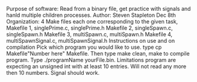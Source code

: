 Purpose of software:
	Read from a binary file, get practice with signals and hanld multiple children processes.
Author:
	Steven Stapleton Dec 8th
Organization:
	4 Make files each one corresponding to the given task,
	Makefile 1, singlePrime.c, singlePrime.h
	Makefile 2, singleSpawn.c, singleSpawn.h
	Makefile 3, multiSpawn.c, multiSpawn.h
	Makefile 4, multiSpawnSignal.c, multiSpawnSignal.h
Instructions on use and on compilation
	Pick which program you would like to use. type cp Makefile"Number here" Makefile.
	Then type make clean, make to compile program. Type ./programName yourFile.bin.
Limitations
	program are expecting an unsigned int with at least 10 entries. Will not read any more then 10 numbers. Signal should work.
